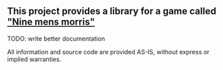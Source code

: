 ## This project provides a library for a game called [**"Nine mens morris"**](https://en.wikipedia.org/wiki/Nine_men%27s_morris)
TODO: write better documentation

All information and source code are provided AS-IS, without express
or implied warranties.

